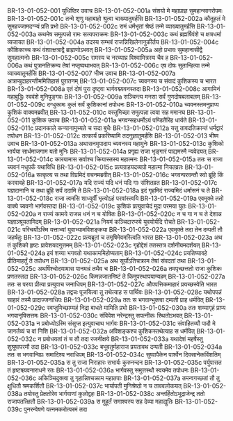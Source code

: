 BR-13-01-052-001	युधिष्ठिर उवाच
BR-13-01-052-001a	संशयो मे महाप्राज्ञ सुमहान्सागरोपमः
BR-13-01-052-001c	तन्मे शृणु महाबाहो श्रुत्वा चाख्यातुमर्हसि
BR-13-01-052-002a	कौतूहलं मे सुमहज्जामदग्न्यं प्रति प्रभो
BR-13-01-052-002c	रामं धर्मभृतां श्रेष्ठं तन्मे व्याख्यातुमर्हसि
BR-13-01-052-003a	कथमेष समुत्पन्नो रामः सत्यपराक्रमः
BR-13-01-052-003c	कथं ब्रह्मर्षिवंशे च क्षत्रधर्मा व्यजायत
BR-13-01-052-004a	तदस्य सम्भवं राजन्निखिलेनानुकीर्तय
BR-13-01-052-004c	कौशिकाच्च कथं वंशात्क्षत्राद्वै ब्राह्मणोऽभवत्
BR-13-01-052-005a	अहो प्रभावः सुमहानासीद्वै सुमहात्मनोः
BR-13-01-052-005c	रामस्य च नरव्याघ्र विश्वामित्रस्य चैव ह
BR-13-01-052-006a	कथं पुत्रानतिक्रम्य तेषां नप्तृष्वथाभवत्
BR-13-01-052-006c	एष दोषः सुतान्हित्वा तन्मे व्याख्यातुमर्हसि
BR-13-01-052-007	भीष्म उवाच
BR-13-01-052-007a	अत्राप्युदाहरन्तीममितिहासं पुरातनम्
BR-13-01-052-007c	च्यवनस्य च संवादं कुशिकस्य च भारत
BR-13-01-052-008a	एतं दोषं पुरा दृष्ट्वा भार्गवश्च्यवनस्तदा
BR-13-01-052-008c	आगामिनं महाबुद्धिः स्ववंशे मुनिपुङ्गवः
BR-13-01-052-009a	सञ्चिन्त्य मनसा सर्वं गुणदोषबलाबलम्
BR-13-01-052-009c	दग्धुकामः कुलं सर्वं कुशिकानां तपोधनः
BR-13-01-052-010a	च्यवनस्तमनुप्राप्य कुशिकं वाक्यमब्रवीत्
BR-13-01-052-010c	वस्तुमिच्छा समुत्पन्ना त्वया सह ममानघ
BR-13-01-052-011	कुशिक उवाच
BR-13-01-052-011a	भगवन्सहधर्मोऽयं पण्डितैरिह धार्यते
BR-13-01-052-011c	प्रदानकाले कन्यानामुच्यते च सदा बुधैः
BR-13-01-052-012a	यत्तु तावदतिक्रान्तं धर्मद्वारं तपोधन
BR-13-01-052-012c	तत्कार्यं प्रकरिष्यामि तदनुज्ञातुमर्हसि
BR-13-01-052-013	भीष्म उवाच
BR-13-01-052-013a	अथासनमुपादाय च्यवनस्य महामुनेः
BR-13-01-052-013c	कुशिको भार्यया सार्धमाजगाम यतो मुनिः
BR-13-01-052-014a	प्रगृह्य राजा भृङ्गारं पाद्यमस्मै न्यवेदयत्
BR-13-01-052-014c	कारयामास सर्वाश्च क्रियास्तस्य महात्मनः
BR-13-01-052-015a	ततः स राजा च्यवनं मधुपर्कं यथाविधि
BR-13-01-052-015c	प्रत्यग्राहयदव्यग्रो महात्मा नियतव्रतः
BR-13-01-052-016a	सत्कृत्य स तथा विप्रमिदं वचनमब्रवीत्
BR-13-01-052-016c	भगवन्परवन्तौ स्वो ब्रूहि किं करवावहे
BR-13-01-052-017a	यदि राज्यं यदि धनं यदि गाः संशितव्रत
BR-13-01-052-017c	यज्ञदानानि च तथा ब्रूहि सर्वं ददामि ते
BR-13-01-052-018a	इदं गृहमिदं राज्यमिदं धर्मासनं च ते
BR-13-01-052-018c	राजा त्वमसि शाध्युर्वीं भृत्योऽहं परवांस्त्वयि
BR-13-01-052-019a	एवमुक्ते ततो वाक्ये च्यवनो भार्गवस्तदा
BR-13-01-052-019c	कुशिकं प्रत्युवाचेदं मुदा परमया युतः
BR-13-01-052-020a	न राज्यं कामये राजन्न धनं न च योषितः
BR-13-01-052-020c	न च गा न च ते देशान्न यज्ञाञ्श्रूयतामिदम्
BR-13-01-052-021a	नियमं कञ्चिदारप्स्ये युवयोर्यदि रोचते
BR-13-01-052-021c	परिचर्योऽस्मि यत्ताभ्यां युवाभ्यामविशङ्कया
BR-13-01-052-022a	एवमुक्ते तदा तेन दम्पती तौ जहर्षतुः
BR-13-01-052-022c	प्रत्यब्रूतां च तमृषिमेवमस्त्विति भारत
BR-13-01-052-023a	अथ तं कुशिको हृष्टः प्रावेशयदनुत्तमम्
BR-13-01-052-023c	गृहोद्देशं ततस्तत्र दर्शनीयमदर्शयत्
BR-13-01-052-024a	इयं शय्या भगवतो यथाकाममिहोष्यताम्
BR-13-01-052-024c	प्रयतिष्यावहे प्रीतिमाहर्तुं ते तपोधन
BR-13-01-052-025a	अथ सूर्योऽतिचक्राम तेषां संवदतां तथा
BR-13-01-052-025c	अथर्षिश्चोदयामास पानमन्नं तथैव च
BR-13-01-052-026a	तमपृच्छत्ततो राजा कुशिकः प्रणतस्तदा
BR-13-01-052-026c	किमन्नजातमिष्टं ते किमुपस्थापयाम्यहम्
BR-13-01-052-027a	ततः स परया प्रीत्या प्रत्युवाच जनाधिपम्
BR-13-01-052-027c	औपपत्तिकमाहारं प्रयच्छस्वेति भारत
BR-13-01-052-028a	तद्वचः पूजयित्वा तु तथेत्याह स पार्थिवः
BR-13-01-052-028c	यथोपपन्नं चाहारं तस्मै प्रादाज्जनाधिपः
BR-13-01-052-029a	ततः स भगवान्भुक्त्वा दम्पती प्राह धर्मवित्
BR-13-01-052-029c	स्वप्तुमिच्छाम्यहं निद्रा बाधते मामिति प्रभो
BR-13-01-052-030a	ततः शय्यागृहं प्राप्य भगवानृषिसत्तमः
BR-13-01-052-030c	संविवेश नरेन्द्रस्तु सपत्नीकः स्थितोऽभवत्
BR-13-01-052-031a	न प्रबोध्योऽस्मि संसुप्त इत्युवाचाथ भार्गवः
BR-13-01-052-031c	संवाहितव्यौ पादौ मे जागर्तव्यं च वां निशि
BR-13-01-052-032a	अविशङ्कश्च कुशिकस्तथेत्याह स धर्मवित्
BR-13-01-052-032c	न प्रबोधयतां तं च तौ तदा रजनीक्षये
BR-13-01-052-033a	यथादेशं महर्षेस्तु शुश्रूषापरमौ तदा
BR-13-01-052-033c	बभूवतुर्महाराज प्रयतावथ दम्पती
BR-13-01-052-034a	ततः स भगवान्विप्रः समादिश्य नराधिपम्
BR-13-01-052-034c	सुष्वापैकेन पार्श्वेन दिवसानेकविंशतिम्
BR-13-01-052-035a	स तु राजा निराहारः सभार्यः कुरुनन्दन
BR-13-01-052-035c	पर्युपासत तं हृष्टश्च्यवनाराधने रतः
BR-13-01-052-036a	भार्गवस्तु समुत्तस्थौ स्वयमेव तपोधनः
BR-13-01-052-036c	अकिञ्चिदुक्त्वा तु गृहान्निश्चक्राम महातपाः
BR-13-01-052-037a	तमन्वगच्छतां तौ तु क्षुधितौ श्रमकर्शितौ
BR-13-01-052-037c	भार्यापती मुनिश्रेष्ठो न च ताववलोकयत्
BR-13-01-052-038a	तयोस्तु प्रेक्षतोरेव भार्गवाणां कुलोद्वहः
BR-13-01-052-038c	अन्तर्हितोऽभूद्राजेन्द्र ततो राजापतत्क्षितौ
BR-13-01-052-039a	स मुहूर्तं समाश्वस्य सह देव्या महाद्युतिः
BR-13-01-052-039c	पुनरन्वेषणे यत्नमकरोत्परमं तदा
